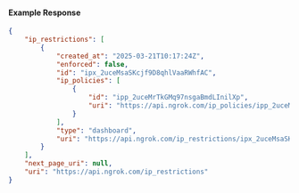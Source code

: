 <!-- Code generated for API Clients. DO NOT EDIT. -->

#### Example Response

```json
{
	"ip_restrictions": [
		{
			"created_at": "2025-03-21T10:17:24Z",
			"enforced": false,
			"id": "ipx_2uceMsaSKcjf9D8qhlVaaRWhfAC",
			"ip_policies": [
				{
					"id": "ipp_2uceMrTkGMq97nsgaBmdLInilXp",
					"uri": "https://api.ngrok.com/ip_policies/ipp_2uceMrTkGMq97nsgaBmdLInilXp"
				}
			],
			"type": "dashboard",
			"uri": "https://api.ngrok.com/ip_restrictions/ipx_2uceMsaSKcjf9D8qhlVaaRWhfAC"
		}
	],
	"next_page_uri": null,
	"uri": "https://api.ngrok.com/ip_restrictions"
}
```
